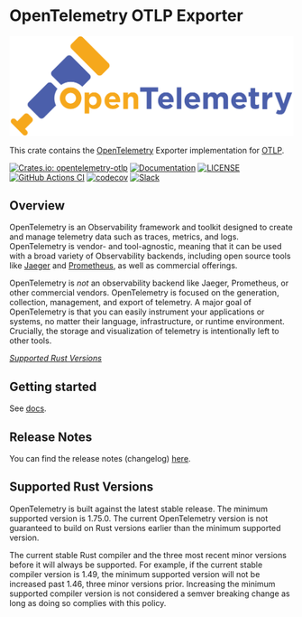 # OpenTelemetry OTLP Exporter

![OpenTelemetry — An observability framework for cloud-native software.][splash]

[splash]: https://raw.githubusercontent.com/open-telemetry/opentelemetry-rust/main/assets/logo-text.png

This crate contains the [OpenTelemetry](https://opentelemetry.io/) Exporter
implementation for
[OTLP](https://github.com/open-telemetry/opentelemetry-specification/blob/main/specification/protocol/exporter.md).

[![Crates.io: opentelemetry-otlp](https://img.shields.io/crates/v/opentelemetry-otlp.svg)](https://crates.io/crates/opentelemetry-otlp)
[![Documentation](https://docs.rs/opentelemetry-otlp/badge.svg)](https://docs.rs/opentelemetry-otlp)
[![LICENSE](https://img.shields.io/crates/l/opentelemetry-otlp)](./LICENSE)
[![GitHub Actions CI](https://github.com/open-telemetry/opentelemetry-rust/workflows/CI/badge.svg)](https://github.com/open-telemetry/opentelemetry-rust/actions?query=workflow%3ACI+branch%3Amain)
[![codecov](https://codecov.io/gh/open-telemetry/opentelemetry-rust/branch/main/graph/badge.svg)](https://codecov.io/gh/open-telemetry/opentelemetry-rust)
[![Slack](https://img.shields.io/badge/slack-@cncf/otel/rust-brightgreen.svg?logo=slack)](https://cloud-native.slack.com/archives/C03GDP0H023)

## Overview

OpenTelemetry is an Observability framework and toolkit designed to create and
manage telemetry data such as traces, metrics, and logs. OpenTelemetry is
vendor- and tool-agnostic, meaning that it can be used with a broad variety of
Observability backends, including open source tools like [Jaeger] and
[Prometheus], as well as commercial offerings.

OpenTelemetry is *not* an observability backend like Jaeger, Prometheus, or other
commercial vendors. OpenTelemetry is focused on the generation, collection,
management, and export of telemetry. A major goal of OpenTelemetry is that you
can easily instrument your applications or systems, no matter their language,
infrastructure, or runtime environment. Crucially, the storage and visualization
of telemetry is intentionally left to other tools.

*[Supported Rust Versions](#supported-rust-versions)*

[Prometheus]: https://prometheus.io
[Jaeger]: https://www.jaegertracing.io

## Getting started

See [docs](https://docs.rs/opentelemetry-otlp).

## Release Notes

You can find the release notes (changelog) [here](./CHANGELOG.md).

## Supported Rust Versions

OpenTelemetry is built against the latest stable release. The minimum supported
version is 1.75.0. The current OpenTelemetry version is not guaranteed to build
on Rust versions earlier than the minimum supported version.

The current stable Rust compiler and the three most recent minor versions
before it will always be supported. For example, if the current stable compiler
version is 1.49, the minimum supported version will not be increased past 1.46,
three minor versions prior. Increasing the minimum supported compiler version
is not considered a semver breaking change as long as doing so complies with
this policy.
